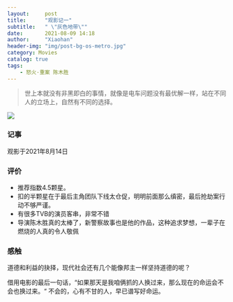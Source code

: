 ```yaml
---
layout:     post
title:      "观影记一"
subtitle:   " \"灰色地带\""
date:       2021-08-09 14:18
author:     "Xiaohan"
header-img: "img/post-bg-os-metro.jpg"
category: Movies
catalog: true
tags:
    - 怒火·重案 陈木胜
---
```



> 世上本就没有非黑即白的事情，就像是电车问题没有最优解一样，站在不同人的立场上，自然有不同的选择。

[comment]: <> (<iframe height=500 width=500 src="_posts/Movies/nuhuo.jpg"></iframe>)
![]("_posts/Movies/nuhuo.jpg)
### 记事

观影于2021年8月14日

### 评价

* 推荐指数4.5颗星。
* 扣的半颗星在于最后主角团队下线太仓促，明明前面那么缜密，最后抢劫案行动不够严谨。
* 有很多TVB的演员客串，非常不错
* 导演陈木胜真的太棒了，新警察故事也是他的作品，这种追求梦想，一辈子在燃烧的人真的令人敬佩

### 感触

道德和利益的抉择，现代社会还有几个能像邦主一样坚持道德的呢？

借用电影的最后一句话，“如果那天是我咱俩抓的人换过来，那么现在的命运会不会也换过来。“ 不会的，心有不甘的人，早已谱写好命运。